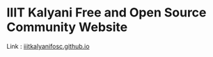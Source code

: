 # IIIT Kalyani Free and Open Source Community Website

Link : [iiitkalyanifosc.github.io](https://iiitkalyanifosc.github.io)
